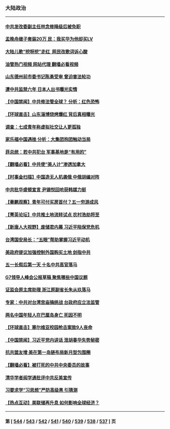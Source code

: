 ### 大陆政治
---
#### [中共发改委副主任林念修降级后被免职](../../pages/ncid277/n13988832.md?05060045) 
#### [孟晚舟继子套装20万 民：我买华为他却买LV](../../pages/ncid277/n13988992.md?05060045) 
#### [大陆儿歌“挖呀挖”走红  网民改歌词诉心酸](../../pages/ncid277/n13988880.md?05060045) 
#### [油管热门视频 网站代理 翻墙必看视频](http://138.2.39.72:81/youtube.html?epic-marker?05060045)
#### [山东德州前市委书记陈勇受审 曾迫害法轮功](../../pages/ncid277/n13988858.md?05060045) 
#### [遭中共监禁六年 日本人出书曝光实情](../../pages/ncid277/n13988748.md?05060045) 
#### [【中国禁闻】中共修法管全球？ 分析：红色恐怖](../../pages/ncid277/n13988360.md?05060045) 
#### [【环球直击】山东淄博烧烤爆红 背后真相曝光](../../pages/ncid277/n13988338.md?05060045) 
#### [调查：七成青年称虚拟社交让人更孤独](../../pages/ncid277/n13988680.md?05060045) 
#### [家乐福中国遇挫 分析：大集团抱团触动当局](../../pages/ncid277/n13988605.md?05060045) 
#### [菲总统：若中共犯台 军事基地是“有用的”](../../pages/ncid277/n13988599.md?05060045) 
#### [【翻墙必看】中共使“美人计”渗透加拿大](../../pages/ncid277/n13988598.md?05060045) 
#### [【时事金扫描】中国造无人机袭俄 中俄胡编对阵](../../pages/ncid277/n13988379.md?05060045) 
#### [中共批华盛顿宣言 尹锡悦回呛获韩媒力挺](../../pages/ncid277/n13988674.md?05060045) 
#### [【秦鹏观察】青年可付买房首付？五一穷游成风](../../pages/ncid277/n13988447.md?05060045) 
#### [【菁英论坛】中共推土地流转试点 农村浩劫将至](../../pages/ncid277/n13988362.md?05060045) 
#### [【新唐人大视野】废储君内幕 习近平陷保党危机](../../pages/ncid277/n13988265.md?05060045) 
#### [台湾国安局长：“五眼”帮助掌握习近平动机](../../pages/ncid277/n13988253.md?05060045) 
#### [美政府提议加强控制外国购买土地 剑指中共](../../pages/ncid277/n13988289.md?05060045) 
#### [五一长假后第一天 十名中共高官落马](../../pages/ncid277/n13988013.md?05060045) 
#### [G7领导人峰会公报草稿 聚焦哪些中国议题](../../pages/ncid277/n13988218.md?05060045) 
#### [证监会原主席助理 浙江原副省长朱从玖落马](../../pages/ncid277/n13988012.md?05060045) 
#### [专家：中共对台湾宫庙搞统战 台政府应立法监管](../../pages/ncid277/n13987739.md?05060045) 
#### [两名中国年轻人在巴厘岛身亡 死因不明](../../pages/ncid277/n13988048.md?05060045) 
#### [【环球直击】塞尔维亚校园枪击案致9人丧命](../../pages/ncid277/n13987932.md?05060045) 
#### [【中国禁闻】习近平党内讲话 泄胡春华失势秘密](../../pages/ncid277/n13987931.md?05060045) 
#### [抗共盟友增 美在第一岛链布局新月型包围圈](../../pages/ncid277/n13987651.md?05060045) 
#### [【翻墙必看】被打死的中共中央委员的故事](../../pages/ncid277/n13987756.md?05060045) 
#### [清华学者阎学通批评中共反美宣传](../../pages/ncid277/n13987668.md?05060045) 
#### [习要求学“习思想”严防高级黑  引猜测](../../pages/ncid277/n13986919.md?05060045) 
#### [【热点互动】美联储再升息 如何影响全球经济？](../../pages/ncid277/n13987595.md?05060045) 

---
#### 第 [ [544](./544.md?05060045) / [543](./543.md?05060045) / [542](./542.md?05060045) / [541](./541.md?05060045) / [540](./540.md?05060045) / [539](./539.md?05060045) / [538](./538.md?05060045) / [537](./537.md?05060045) ] 页
